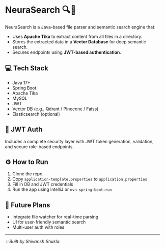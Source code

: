 # NeuraSearch 🔍🧠

NeuraSearch is a Java-based file parser and semantic search engine that:
- Uses **Apache Tika** to extract content from all files in a directory.
- Stores the extracted data in a **Vector Database** for deep semantic search.
- Secures endpoints using **JWT-based authentication**.

## 💻 Tech Stack
- Java 17+
- Spring Boot
- Apache Tika
- MySQL
- JWT
- Vector DB (e.g., Qdrant / Pinecone / Faiss)
- Elasticsearch (optional)

## 🔐 JWT Auth
Includes a complete security layer with JWT token generation, validation, and secure role-based endpoints.

## ⚙️ How to Run

1. Clone the repo
2. Copy `application-template.properties` to `application.properties`
3. Fill in DB and JWT credentials
4. Run the app using IntelliJ or `mvn spring-boot:run`

## 🚀 Future Plans
- Integrate file watcher for real-time parsing
- UI for user-friendly semantic search
- Multi-user auth with roles

---

_💡 Built by Shivansh Shukla_

